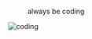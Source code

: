 &nbsp; &nbsp; &nbsp; &nbsp; &nbsp; always be coding 

![coding](https://media.tenor.com/mKMXJtjSv7YAAAAj/peachcat-new.gif)
